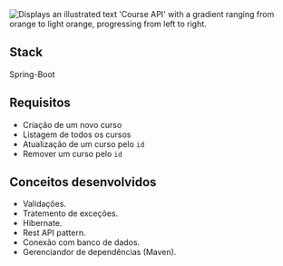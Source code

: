 <picture>
  <source media="(prefers-color-scheme: dark)" srcset="https://github.com/Norrels/CouseAPI_Java/assets/94193637/e1aff3d8-ed5b-448c-b5f3-c10a501ff2cf">
  <source media="(prefers-color-scheme: light)" srcset="https://github.com/Norrels/CouseAPI_Java/assets/94193637/17b54987-f0fa-4230-a4c3-b709412a02aa">
  <img alt="Displays an illustrated text 'Course API' with a gradient ranging from orange to light orange, progressing from left to right." src="https://github.com/Norrels/CouseAPI_Java/assets/94193637/17b54987-f0fa-4230-a4c3-b709412a02aa">
</picture>
  
## Stack
Spring-Boot

## Requisitos
- Criação de um novo curso
- Listagem de todos os cursos
- Atualização de um curso pelo `id`
- Remover um curso pelo `id`

## Conceitos desenvolvidos
- Validações.
- Tratemento de exceções.
- Hibernate.
- Rest API pattern.
- Conexão com banco de dados.
- Gerenciandor de dependências (Maven).
